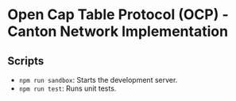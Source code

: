 # Open Cap Table Protocol (OCP) - Canton Network Implementation

## Scripts

* `npm run sandbox`: Starts the development server.
* `npm run test`: Runs unit tests.
